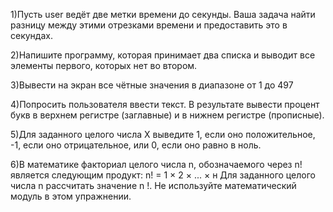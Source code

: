 1)Пусть user ведёт две метки времени до секунды. Ваша задача найти
разницу между этими отрезками времени и предоставить это в секундах.

2)Напишите программу, которая принимает два списка и выводит все
элементы первого, которых нет во втором.

3)Вывести на экран все чётные значения в диапазоне от 1 до 497

4)Попросить пользователя ввести текст. В результате вывести процент
букв в верхнем регистре (заглавные) и в нижнем регистре (прописные).

5)Для заданного целого числа X выведите 1, если оно положительное, -1,
если оно отрицательное, или 0, если оно равно в ноль.

6)В математике факториал целого числа n, обозначаемого через n!
является следующим
продукт:
n! = 1 × 2 × ... × н
Для заданного целого числа n
рассчитать значение n !.
Не используйте математический модуль в этом упражнении.
